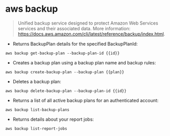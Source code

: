 # aws backup

> Unified backup service designed to protect Amazon Web Services services and their associated data.
> More information: <https://docs.aws.amazon.com/cli/latest/reference/backup/index.html>.

- Returns BackupPlan details for the specified BackupPlanId:

`aws backup get-backup-plan --backup-plan-id {{id}}`

- Creates a backup plan using a backup plan name and backup rules:

`aws backup create-backup-plan --backup-plan {{plan}}`

- Deletes a backup plan:

`aws backup delete-backup-plan --backup-plan-id {{id}}`

- Returns a list of all active backup plans for an authenticated account:

`aws backup list-backup-plans`

- Returns details about your report jobs:

`aws backup list-report-jobs`


